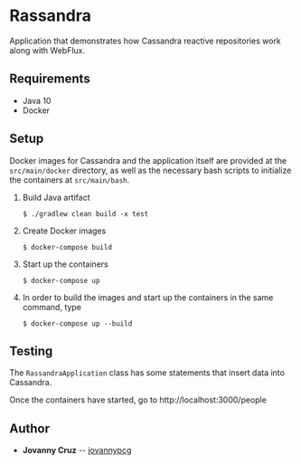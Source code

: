 # Rassandra

Application that demonstrates how Cassandra reactive repositories work along with WebFlux.

## Requirements

* Java 10
* Docker

## Setup

Docker images for Cassandra and the application itself are provided at the `src/main/docker` directory, as well as the necessary bash scripts to initialize the containers at `src/main/bash`.

1. Build Java artifact

   ```shell
   $ ./gradlew clean build -x test
   ```

2. Create Docker images

   ```shell
   $ docker-compose build
   ```

3. Start up the containers

   ```shell
   $ docker-compose up
   ```

4. In order to build the images and start up the containers in the same command, type

   ```shell
   $ docker-compose up --build
   ```

## Testing

The `RassandraApplication` class has some statements that insert data into Cassandra.

Once the containers have started, go to http://localhost:3000/people

## Author

* **Jovanny Cruz** -- [jovannypcg](https://github.com/jovannypcg)

